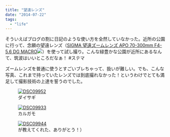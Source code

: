 ```yaml
---
title: "望遠レンズ"
date: "2014-07-22"
tags:
  - "life"
---
```


そういえばブログの割に日記のような使い方を全然していなかった。近所の公園に行って、念願の望遠レンズ（[SIGMA 望遠ズームレンズ APO 70-300mm F4-5.6 DG MACRO](http://www.amazon.co.jp/gp/product/B000ALLMI8/ref=as_li_ss_tl?ie=UTF8&camp=247&creative=7399&creativeASIN=B000ALLMI8&linkCode=as2&tag=dmjp07-22)![](http://ir-jp.amazon-adsystem.com/e/ir?t=dmjp07-22&l=as2&o=9&a=B000ALLMI8)）を使って試し撮り。こんな緑豊かな公園が近所にあるなんて、筑波はいいところだなぁ！ #ステマ

ズームレンズを普通に使うとすごいブレちゃって、扱いが難しい。でも、こんな写真、これまで持っていたレンズでは到底撮れなかった！というわけでとても満足して撮影技術の上達を誓うのでした。

<figure className="center">
  <a href="http://junkato.jp/ja/blog/wp-content/uploads/2014/07/DSC09952.jpg"><img src="/images/DSC09952-1024x680.jpg" alt="DSC09952" /></a>
  <figcaption>ダイサギ</figcaption>
</figure>

<figure className="center">
  <a href="http://junkato.jp/ja/blog/wp-content/uploads/2014/07/DSC09933.jpg"><img src="/images/DSC09933-1024x680.jpg" alt="DSC09933" /></a>
  <figcaption>カルガモ</figcaption>
</figure>

<figure className="center">
  <a href="http://junkato.jp/ja/blog/wp-content/uploads/2014/07/DSC09944.jpg) バリケン（名前分からなかったけど [@htomine](https://twitter.com/htomine"><img src="/images/DSC09944-1024x680.jpg" alt="DSC09944" /></a>
  <figcaption>が教えてくれた、ありがとう！）</figcaption>
</figure>
